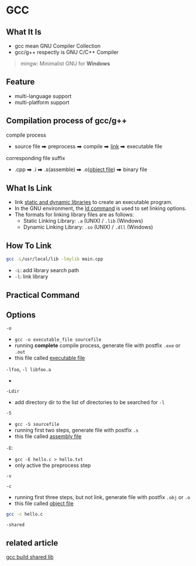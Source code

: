 # GCC

## What It Is

- gcc mean GNU Compiler Collection
- gcc/g++ respectly is GNU C/C++ Compiler

> mingw: Minimalist GNU for **Windows**

## Feature

- multi-language support
- multi-platform support

## Compilation process of gcc/g++

compile process

- source file ⮕  preprocess ⮕  compile ⮕  [link](#what-is-link) ⮕  executable file

corresponding file suffix

- .cpp ⮕ .i ⮕ .s(assemble) ⮕ .o([object file](c-object-file.md)) ⮕  binary file

## What Is Link

- link [static and dynamic libraries](c-library-file.md) to create an executable program.
- In the GNU environment, the [ld command](gnu-linker.md) is used to set linking options.
- The formats for linking library files are as follows:
  - Static Linking Library: `.a` (UNIX) / `.lib` (Windows)
  - Dynamic Linking Library: `.so` (UNIX) / `.dll` (Windows)

## How To Link

```sh
gcc -L/usr/local/lib -lmylib main.cpp
```

- `-L`: add library search path
- `-l`: link library

## Practical Command

## Options 

`-o`

- `gcc -o executable_file sourcefile`
- running **complete** compile process, generate file with postfix `.exe` or `.out`
- this file called [executable file](executable-file.md)

`-lfoo`, `-l libfoo.a`

- 

`-Ldir`

- add directory dir to the list of directories to be searched for `-l`


`-S`

- `gcc -S sourcefile`
- running first two steps, generate file with postfix `.s`
- this file called [assembly file]()

`-E`:

- `gcc -E hello.c > hello.txt`
- only active the preprocess step

`-v`

`-c`

- running first three steps, but not link, generate file with postfix `.obj` or `.o`
- this file called [object file](c-object-file.md)

```sh
gcc -c hello.c
```

`-shared`


## related article

[gcc build shared lib](gcc-build-shared-libraries.md)
